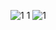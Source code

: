 ![1 1](https://github.com/user-attachments/assets/27f52d1b-aa9b-4ade-ac1d-3a14010e8e44)
![1](https://github.com/user-attachments/assets/0d8060be-8316-4c2f-a93e-cf2730471997)
